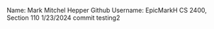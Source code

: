 Name: Mark Mitchel Hepper
Github Username: EpicMarkH
CS 2400, Section 110
1/23/2024
commit testing2
